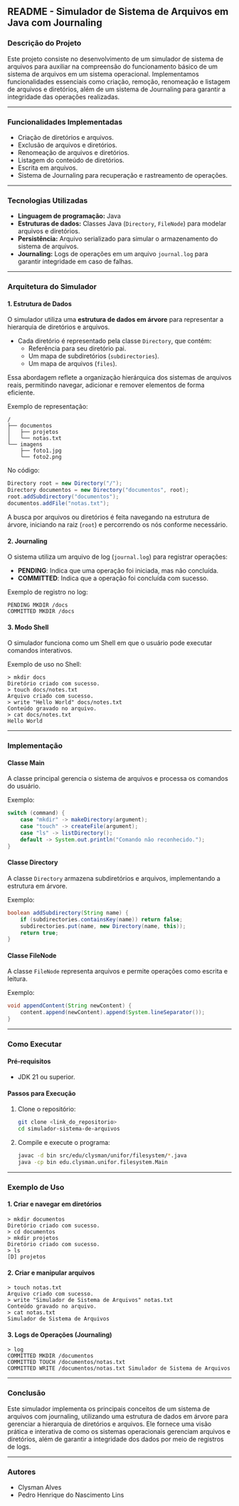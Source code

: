 ## README - Simulador de Sistema de Arquivos em Java com Journaling

### **Descrição do Projeto**
Este projeto consiste no desenvolvimento de um simulador de sistema de arquivos para auxiliar na compreensão do funcionamento básico de um sistema de arquivos em um sistema operacional. Implementamos funcionalidades essenciais como criação, remoção, renomeação e listagem de arquivos e diretórios, além de um sistema de Journaling para garantir a integridade das operações realizadas.

---

### **Funcionalidades Implementadas**
- Criação de diretórios e arquivos.
- Exclusão de arquivos e diretórios.
- Renomeação de arquivos e diretórios.
- Listagem do conteúdo de diretórios.
- Escrita em arquivos.
- Sistema de Journaling para recuperação e rastreamento de operações.

---

### **Tecnologias Utilizadas**
- **Linguagem de programação:** Java
- **Estruturas de dados:** Classes Java (`Directory`, `FileNode`) para modelar arquivos e diretórios.
- **Persistência:** Arquivo serializado para simular o armazenamento do sistema de arquivos.
- **Journaling:** Logs de operações em um arquivo `journal.log` para garantir integridade em caso de falhas.

---

### **Arquitetura do Simulador**

#### **1. Estrutura de Dados**
O simulador utiliza uma **estrutura de dados em árvore** para representar a hierarquia de diretórios e arquivos.

- Cada diretório é representado pela classe `Directory`, que contém:
    - Referência para seu diretório pai.
    - Um mapa de subdiretórios (`subdirectories`).
    - Um mapa de arquivos (`files`).

Essa abordagem reflete a organização hierárquica dos sistemas de arquivos reais, permitindo navegar, adicionar e remover elementos de forma eficiente.

Exemplo de representação:

```  
/  
├── documentos  
│   ├── projetos  
│   └── notas.txt  
└── imagens  
    ├── foto1.jpg  
    └── foto2.png  
```  

No código:
```java  
Directory root = new Directory("/");  
Directory documentos = new Directory("documentos", root);  
root.addSubdirectory("documentos");  
documentos.addFile("notas.txt");  
```  

A busca por arquivos ou diretórios é feita navegando na estrutura de árvore, iniciando na raiz (`root`) e percorrendo os nós conforme necessário.

#### **2. Journaling**
O sistema utiliza um arquivo de log (`journal.log`) para registrar operações:
- **PENDING**: Indica que uma operação foi iniciada, mas não concluída.
- **COMMITTED**: Indica que a operação foi concluída com sucesso.

Exemplo de registro no log:
```
PENDING MKDIR /docs  
COMMITTED MKDIR /docs  
```  

#### **3. Modo Shell**
O simulador funciona como um Shell em que o usuário pode executar comandos interativos.

Exemplo de uso no Shell:
```
> mkdir docs  
Diretório criado com sucesso.  
> touch docs/notes.txt  
Arquivo criado com sucesso.  
> write "Hello World" docs/notes.txt  
Conteúdo gravado no arquivo.  
> cat docs/notes.txt  
Hello World  
```

---

### **Implementação**

#### **Classe Main**
A classe principal gerencia o sistema de arquivos e processa os comandos do usuário.

Exemplo:
```java  
switch (command) {  
    case "mkdir" -> makeDirectory(argument);  
    case "touch" -> createFile(argument);  
    case "ls" -> listDirectory();  
    default -> System.out.println("Comando não reconhecido.");  
}  
```  

#### **Classe Directory**
A classe `Directory` armazena subdiretórios e arquivos, implementando a estrutura em árvore.

Exemplo:
```java  
boolean addSubdirectory(String name) {  
    if (subdirectories.containsKey(name)) return false;  
    subdirectories.put(name, new Directory(name, this));  
    return true;  
}  
```  

#### **Classe FileNode**
A classe `FileNode` representa arquivos e permite operações como escrita e leitura.

Exemplo:
```java  
void appendContent(String newContent) {  
    content.append(newContent).append(System.lineSeparator());  
}  
```  

---

### **Como Executar**

#### **Pré-requisitos**
- JDK 21 ou superior.

#### **Passos para Execução**
1. Clone o repositório:
   ```bash  
   git clone <link_do_repositorio>  
   cd simulador-sistema-de-arquivos  
   ```  
2. Compile e execute o programa:
   ```bash  
   javac -d bin src/edu/clysman/unifor/filesystem/*.java  
   java -cp bin edu.clysman.unifor.filesystem.Main  
   ```  

---

### **Exemplo de Uso**

#### **1. Criar e navegar em diretórios**
```  
> mkdir documentos  
Diretório criado com sucesso.  
> cd documentos  
> mkdir projetos  
Diretório criado com sucesso.  
> ls  
[D] projetos  
```  

#### **2. Criar e manipular arquivos**
```  
> touch notas.txt  
Arquivo criado com sucesso.  
> write "Simulador de Sistema de Arquivos" notas.txt  
Conteúdo gravado no arquivo.  
> cat notas.txt  
Simulador de Sistema de Arquivos  
```  

#### **3. Logs de Operações (Journaling)**
```  
> log  
COMMITTED MKDIR /documentos  
COMMITTED TOUCH /documentos/notas.txt  
COMMITTED WRITE /documentos/notas.txt Simulador de Sistema de Arquivos  
```  

---

### **Conclusão**
Este simulador implementa os principais conceitos de um sistema de arquivos com journaling, utilizando uma estrutura de dados em árvore para gerenciar a hierarquia de diretórios e arquivos. Ele fornece uma visão prática e interativa de como os sistemas operacionais gerenciam arquivos e diretórios, além de garantir a integridade dos dados por meio de registros de logs.

---

### **Autores**
- Clysman Alves
- Pedro Henrique do Nascimento Lins